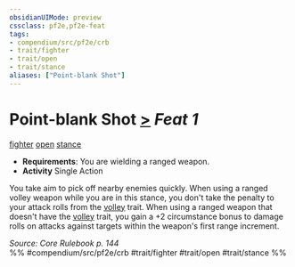 ```yaml
---
obsidianUIMode: preview
cssclass: pf2e,pf2e-feat
tags:
- compendium/src/pf2e/crb
- trait/fighter
- trait/open
- trait/stance
aliases: ["Point-blank Shot"]
---
```

# Point-blank Shot  [>](../../Rules/core-rulebook/chapter-9-playing-the-game.md#Actions "Single Action") *Feat 1*  
[fighter](../../Rules/traits/fighter.md)  [open](../../Rules/traits/open.md)  [stance](../../Rules/traits/stance.md)  

- **Requirements**: You are wielding a ranged weapon.
- **Activity** Single Action

You take aim to pick off nearby enemies quickly. When using a ranged volley weapon while you are in this stance, you don't take the penalty to your attack rolls from the [volley](../../Rules/traits/volley.md) trait. When using a ranged weapon that doesn't have the [volley](../../Rules/traits/volley.md) trait, you gain a +2 circumstance bonus to damage rolls on attacks against targets within the weapon's first range increment.

*Source: Core Rulebook p. 144*  
%% #compendium/src/pf2e/crb #trait/fighter #trait/open #trait/stance %%